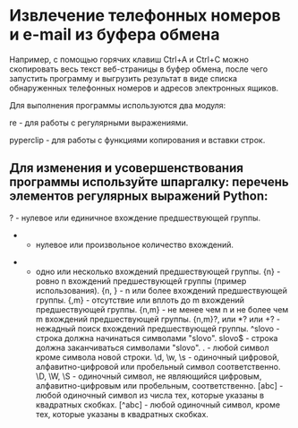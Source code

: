 # Извлечение телефонных номеров и e-mail из буфера обмена

Например, с помощью горячих клавиш Ctrl+A и Ctrl+C можно скопировать весь текст веб-страницы в буфер обмена, после чего запустить программу и выгрузить результат в виде списка обнаруженных телефонных номеров и адресов электронных ящиков.

Для выполнения программы используются два модуля:

re - для работы с регулярными выражениями.

pyperclip - для работы с функциями копирования и вставки строк.



## Для изменения и усовершенствования программы используйте шпаргалку: перечень элементов регулярных выражений Python:
? - нулевое или единичное вхождение предшествующей группы.
* - нулевое или произвольное количество вхождений.
+ - одно или несколько вхождений предшествующей группы.
{n} - ровно n вхождений предшествующей группы (пример использования).
{n, } - n или более вхождений предшествующей группы.
{,m} - отсутствие или вплоть до m вхождений предшествующей группы.
{n,m} - не менее чем n и не более чем m вхождений предшествующей группы.
{n,m}?, или *? или +? - нежадный поиск вхождений предшествующей группы.
^slovo - строка должна начинаться символами "slovo".
slovo$ - строка должна заканчиваться символами "slovo".
. - любой символ кроме символа новой строки.
\d, \w, \s - одиночный цифровой, алфавитно-цифровой или пробельный символ соответственно.
\D, \W, \S - одиночный символ, не являющийся цифровым, алфавитно-цифровым или пробельным, соответственно.
[abc] - любой одиночный символ из числа тех, которые указаны в квадратных скобках.
[^abc] - любой одиночный символ, кроме тех, которые указаны в квадратных скобках.